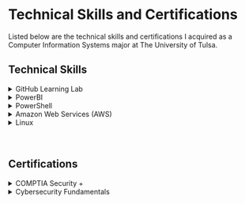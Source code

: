 <h1>Technical Skills and Certifications</h1>

Listed below are the technical skills and certifications I acquired as a Computer Information Systems major at The University of Tulsa.

<h2>Technical Skills</h2>
<details><summary>GitHub Learning Lab</summary>
<br>
I completed the following courses in the <a href="https://lab.github.com/courses">GitHub Learning Lab</a>. 
<br>
  
<h4>Courses:</h4>
<ul>
<li>Introduction to GitHub</li>
<li>Communicating using Markdown</li>
<li>Introduction to HTML</li>
<li>GitHub Pages</li>
<li>Managing merge conflicts</li>
<li>Community Starter Kit</li>
<li>Uploading your project to GitHub</li>
<li>Getting started with GitHub Apps</li>
<li>Migrating your repository to GitHub</li>
<li>Reviewing pull requests</li>
<li>Securing your workflows</li>
<li>Create a release based workflow</li>
</ul>
</details>


<details><summary>PowerBI</summary>
<br>
  <p>Information about PowerBI</p>
</details>


<details><summary>PowerShell</summary>
<br>
  <p>Information about PowerShell</p>
</details>


<details><summary>Amazon Web Services (AWS)</summary>
<br>
  <p>Information about AWS</p>
</details>


<details><summary>Linux</summary>
<br>
  I completed the LPI Linux Essentials course on <a href="https://linuxacademy.com/">Linux Academy</a>. 
<br>
  Throughout the course, I learned about the following topics: 
<br>
<br>  
<h4>Topics:</h4>
<ul>
<details><summary>The Linux Community and a Career in Open Source</summary>
  <br>
  <li>Linux Evolution and Popular Operating Systems</li>
  <li>How to Access a Linux Installation</li>
  <li>Major Open Source Applications</li>
  <li>Understanding Open Source Software and Licensing</li>
  <li>ICT Skills and Working in Linux</li>
  <br>
</details>

<details><summary>Finding Your Way on a Linux System</summary>
  <br>
  <li>Command Line Basics</li>
  <li>Using the Command Line to Get Help</li>
  <li>Using Directories and Listing Files</li>
  <li>Creating, Moving and Deleting Files</li>
  <br>
</details>

<details><summary>The Power of the Command Line</summary>
  <br>
  <li>Archiving Files on the Command Line</li>
  <li>Searching and Extracting Data from Files</li>
  <li>Turning Commands into a Script</li>
  <li>Creating, Moving and Deleting Files</li>
  <br>
</details>

<details><summary>The Linux Operating System</summary>
  <br>
  <li>Choosing an Operating System</li>
  <li>Understanding Computer Hardware</li>
  <li>Where Data is Stored</li>
  <li>Your Computer on the Network</li>
  <br>
</details>

<details><summary>Security and File Permissions</summary>
  <br>
  <li>Basic Security and Identifying User Types</li>
  <li>Creating Users and Groups</li>
  <li>Managing File Permissions and Ownership</li>
  <li>Special Directories and Files</li>
  <br> 
</details>  
</details>
<br>
<br>


<h2>Certifications</h2>
<details><summary>COMPTIA Security +</summary>
<br>
  <p>Information about certification</p>
</details>


<details><summary>Cybersecurity Fundamentals</summary>
<br>
  <p>Information about certification</p>
</details>

 
